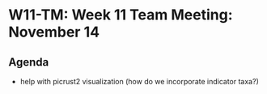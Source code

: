 # W11-TM: Week 11 Team Meeting: November 14

## Agenda
* help with picrust2 visualization (how do we incorporate indicator taxa?)
